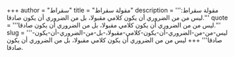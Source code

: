 +++
author = "سقراط"
title = "مقولة سقراط"
description = '''مقولة سقراط: ليس من من الضروري أن يكون كلامي مقبولا، بل من الضروري أن يكون صادقا.'''
quote = '''ليس من من الضروري أن يكون كلامي مقبولا، بل من الضروري أن يكون صادقا.'''
slug = '''ليس-من-من-الضروري-أن-يكون-كلامي-مقبولا،-بل-من-الضروري-أن-يكون-صادقا'''
+++
ليس من من الضروري أن يكون كلامي مقبولا، بل من الضروري أن يكون صادقا.
